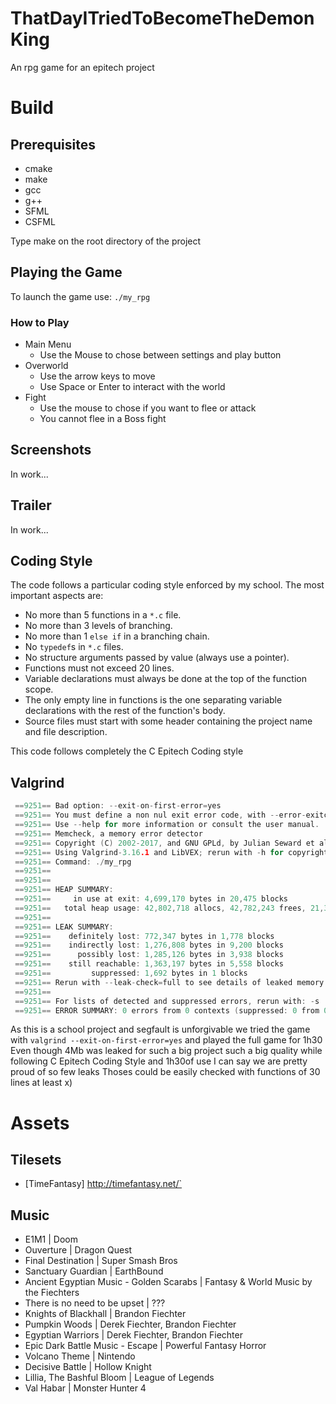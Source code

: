 # ThatDayITriedToBecomeTheDemonKing
An rpg game for an epitech project

# Build

## Prerequisites

- cmake
- make
- gcc
- g++
- SFML
- CSFML

Type make on the root directory of the project

## Playing the Game

To launch the game use: `./my_rpg`

### How to Play
  - Main Menu
    * Use the Mouse to chose between settings and play button
  - Overworld
    * Use the arrow keys to move
    * Use Space or Enter to interact with the world
  - Fight
    * Use the mouse to chose if you want to flee or attack
    * You cannot flee in a Boss fight

## Screenshots

In work...

## Trailer

In work...

## Coding Style

The code follows a particular coding style enforced by my school. The most
important aspects are:
- No more than 5 functions in a `*.c` file.
- No more than 3 levels of branching.
- No more than 1 `else if` in a branching chain.
- No `typedef`s in `*.c` files.
- No structure arguments passed by value (always use a pointer).
- Functions must not exceed 20 lines.
- Variable declarations must always be done at the top of the function scope.
- The only empty line in functions is the one separating variable declarations
  with the rest of the function's body.
- Source files must start with some header containing the project name and file
  description.

This code follows completely the C Epitech Coding style

## Valgrind

```c
 ==9251== Bad option: --exit-on-first-error=yes
 ==9251== You must define a non nul exit error code, with --error-exitcode=...
 ==9251== Use --help for more information or consult the user manual.
 ==9251== Memcheck, a memory error detector
 ==9251== Copyright (C) 2002-2017, and GNU GPLd, by Julian Seward et al.
 ==9251== Using Valgrind-3.16.1 and LibVEX; rerun with -h for copyright info
 ==9251== Command: ./my_rpg
 ==9251==
 ==9251==
 ==9251== HEAP SUMMARY:
 ==9251==     in use at exit: 4,699,170 bytes in 20,475 blocks
 ==9251==   total heap usage: 42,802,718 allocs, 42,782,243 frees, 21,383,106,210 bytes allocated
 ==9251==
 ==9251== LEAK SUMMARY:
 ==9251==    definitely lost: 772,347 bytes in 1,778 blocks
 ==9251==    indirectly lost: 1,276,808 bytes in 9,200 blocks
 ==9251==      possibly lost: 1,285,126 bytes in 3,938 blocks
 ==9251==    still reachable: 1,363,197 bytes in 5,558 blocks
 ==9251==         suppressed: 1,692 bytes in 1 blocks
 ==9251== Rerun with --leak-check=full to see details of leaked memory
 ==9251==
 ==9251== For lists of detected and suppressed errors, rerun with: -s
 ==9251== ERROR SUMMARY: 0 errors from 0 contexts (suppressed: 0 from 0)
```
As this is a school project and segfault is unforgivable we tried the game with `valgrind --exit-on-first-error=yes` and played the full game for 1h30
Even though 4Mb was leaked for such a big project  such a big quality while following C Epitech Coding Style and 1h30of use I can say we are pretty proud of so few leaks
Thoses could be easily checked with functions of 30 lines at least x)

# Assets

## Tilesets
  * [TimeFantasy] http://timefantasy.net/`

## Music
  
  * E1M1 | Doom
  * Ouverture | Dragon Quest
  * Final Destination | Super Smash Bros
  * Sanctuary Guardian | EarthBound
  * Ancient Egyptian Music - Golden Scarabs | Fantasy & World Music by the Fiechters
  * There is no need to be upset | ???
  * Knights of Blackhall | Brandon Fiechter
  * Pumpkin Woods | Derek Fiechter, Brandon Fiechter
  * Egyptian Warriors | Derek Fiechter, Brandon Fiechter
  * Epic Dark Battle Music - Escape | Powerful Fantasy Horror
  * Volcano Theme | Nintendo
  * Decisive Battle | Hollow Knight
  * Lillia, The Bashful Bloom | League of Legends
  * Val Habar | Monster Hunter 4
